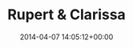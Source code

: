 ---
title:		"Rupert & Clarissa"
type:		"photos"
mediatype:		"upload"
location:		"Howth, Ireland"
date:		"2014-04-07 14:05:12+00:00"
album:		"nature"
filename:		"rupert-clarissa.md"
series:		"animals"
cl_public_id:		"nature/rupert-clarissa"
cl_version:		1497005106
format:		"tiff"
bytes:		6569048
width:		2560
height:		1440
colours:
- "#785A45"
- "#38261A"
- "#CDC3BB"
- "#8A7F74"
- "#3F3426"
- "#C69A7A"
- "#715E47"
- "#322D29"
- "#C5C5BD"
- "#707181"
- "#B8BCCC"
- "#2E2C32"
- "#B9C8D1"
exposure_mode:		"Auto"
program:		"Aperture-priority AE"
aperture:		"1.4"
focal_length:		"50.0 mm"
iso:		"200"
shutter_speed:		"1/8000"
metering:		"Multi-segment"
flash:		"Off, Did not fire"
white_balance:		"Custom"
colour_temp:		"4500"
has_crop:		"false"
orientation:		"Horizontal (normal)"
camera_model:		"NIKON D800"
lens_info:		"0mm f/0"
artist:		"No artist info"
x_resolution:		"300"
y_resolution:		"300"
---
